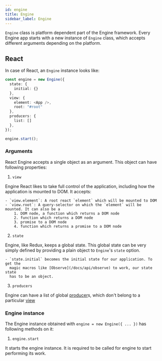 ```yaml
---
id: engine
title: Engine
sidebar_label: Engine
---
```


`Engine` class is platform dependent part of the Engine framework. Every Engine
app starts with a new instance of `Engine` class, which accepts different
arguments depending on the platform.

## React

In case of React, an `Engine` instance looks like:

```ts
const engine = new Engine({
  state: {
    initial: {}
  },
  view: {
    element: <App />,
    root: "#root"
  },
  producers: {
    list: []
  },
});

engine.start();
```

### Arguments

React Engine accepts a single object as an argument. This object can have
following properties:

1. `view`

  Engine React likes to take full control of the application, including how the
  application is mounted to DOM. It accepts:

    - `view.element`: A root react `element` which will be mounted to DOM
    - `view.root`: A query-selector on which the `element` will be mounted. It can also be a
        1. DOM node, a function which returns a DOM node
        2. function which returns a DOM node
        3. promise to a DOM node
        4. function which returns a promise to a DOM node

2. `state`

  Engine, like Redux, keeps a global state. This global state can be very simply
  defined by providing a plain object to `Engine`'s `state` option.

    - `state.initial` becomes the initial state for our application. To get the
      magic macros like [Observe](/docs/api/observe) to work, our state state
      has to be an object.

3. `producers`

  Engine can have a list of global [producer](/docs/api/producer)s, which don't
  belong to a particular [view](/docs/api/view)

### Engine instance

The Engine instance obtained with `engine = new Engine({ ... })` has following methods on it:

1. `engine.start`

  It starts the engine instance. It is required to be called for engine to start
  performing its work.
